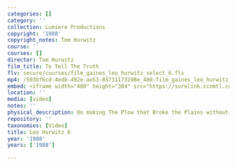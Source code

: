 ```yaml
---
categories: []
category: ''
collection: Lumiere Productions
copyright: '1988'
copyright_notes: Tom Hurwitz
course: ''
courses: []
director: Tom Hurwitz
film_title: To Tell The Truth
flv: secure/courses/film_gaines_leo_hurwitz_select_6.flv
mp4: /503bf6cd-4edb-492e-ae53-85731173198e_480-film_gaines_leo_hurwitz_select_6.mp4
embed: <iframe width="480" height="384" src="https://surelink.ccnmtl.columbia.edu/video/?player=mp4_secure_stream&file=/503bf6cd-4edb-492e-ae53-85731173198e_480-film_gaines_leo_hurwitz_select_6.mp4&width=480&height=360&poster=https://d369ay3g98xik5.cloudfront.net/thumbs/2016/11/17/503bf6cd-4edb-492e-ae53-85731173198e-00003.jpg&authtype=wind"></iframe>
location: ''
media: [video]
notes: ''
physical_description: On making The Plow that Broke the Plains without a script.
repository: ''
taxonomies: [Video]
title: Leo Hurwitz 6
year: '1988'
years: ['1988']

---
```

